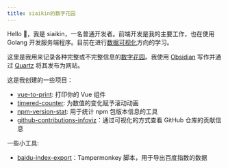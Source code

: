 ```yaml
---
title: siaikin的数字花园
---
```

Hello 🙋，我是 siaikin，一名普通开发者。前端开发是我的主要工作，也在使用 Golang 开发服务端程序。目前在进行[数据可视化](./数据可视化)方向的学习。

这里是我用来记录各种完整或不完整信息的[数字花园](https://maggieappleton.com/garden-history)。我使用 [Obsidian](https://obsidian.md/) 写作并通过 [Quartz](https://github.com/jackyzha0/quartz) 将其发布为网站。

这是我创建的一些项目：
- [vue-to-print](https://github.com/siaikin/vue-to-print): 打印你的 Vue 组件
- [timered-counter](https://github.com/siaikin/timered-counter): 为数值的变化赋予滚动动画
- [npm-version-stat](https://npm-version-stat.siaikin.website): 用于统计 npm 包版本信息的工具
- [github-contributions-infoviz](https://github-contributions-infoviz.netlify.app/)：通过可视化的方式查看 GitHub 仓库的贡献信息

一些小工具: 
- [baidu-index-export](https://github.com/siaikin/baidu-index-export)：Tampermonkey 脚本，用于导出百度指数的数据

